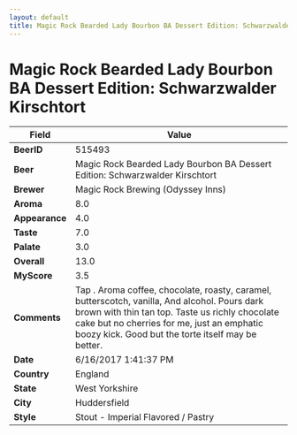 ```yaml
---
layout: default
title: Magic Rock Bearded Lady Bourbon BA Dessert Edition: Schwarzwalder Kirschtort
---
```


# Magic Rock Bearded Lady Bourbon BA Dessert Edition: Schwarzwalder Kirschtort

| Field         | Value     |
|---------------|-----------|
| **BeerID** | 515493 |
| **Beer** | Magic Rock Bearded Lady Bourbon BA Dessert Edition: Schwarzwalder Kirschtort |
| **Brewer** | Magic Rock Brewing (Odyssey Inns) |
| **Aroma** | 8.0 |
| **Appearance** | 4.0 |
| **Taste** | 7.0 |
| **Palate** | 3.0 |
| **Overall** | 13.0 |
| **MyScore** | 3.5 |
| **Comments** | Tap . Aroma coffee, chocolate, roasty, caramel, butterscotch, vanilla, And alcohol. Pours dark brown with thin tan top. Taste us richly chocolate cake but no cherries for me, just an emphatic boozy kick. Good but the torte itself may be better. |
| **Date** | 6/16/2017 1:41:37 PM |
| **Country** | England |
| **State** | West Yorkshire |
| **City** | Huddersfield |
| **Style** | Stout - Imperial Flavored / Pastry |

